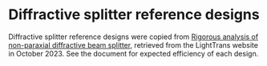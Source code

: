 # Diffractive splitter reference designs

Diffractive splitter reference designs were copied from [Rigorous analysis of non-paraxial diffractive beam splitter](https://www.lighttrans.com/fileadmin/shared/UseCases/Application_UC_Rigorous%20Analysis%20of%20Non-paraxial%20Diffractive%20Beam%20Splitter.pdf), retrieved from the LightTrans website in October 2023. See the document for expected efficiency of each design.